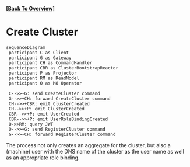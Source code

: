 **[[Back To Overview]](../)**

# Create Cluster

```mermaid
sequenceDiagram
 participant C as Client
 participant G as Gateway
 participant CH as CommandHandler
 participant CBR as ClusterBootstrapReactor
 participant P as Projector
 participant RM as ReadModel
 participant O as M8 Operator

 C-->>+G: send CreateCluster command
 G-->>+CH: forward CreateCluster command
 CH-->>+CBR: emit ClusterCreated
 CH-->>+P: emit ClusterCreated
 CBR-->>+P: emit UserCreated
 CBR-->>+P: emit UserRoleBindingCreated
 O->>RM: query JWT
 O-->>+G: send RegisterCluster command
 G-->>+CH: forward RegisterCluster command
```

The process not only creates an aggregate for the cluster, but also a (machine) user with the DNS name of the cluster as the user name as well as an appropriate role binding.
